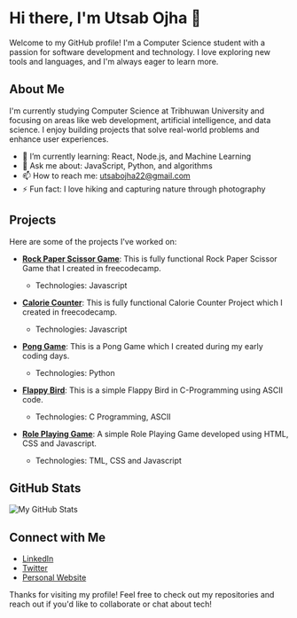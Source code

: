 

<!--
**Utsaojha/Utsaojha** is a ✨ _special_ ✨ repository because its `README.md` (this file) appears on your GitHub profile.

Here are some ideas to get you started:

- 🔭 I’m currently working on ...
- 🌱 I’m currently learning ...
- 👯 I’m looking to collaborate on ...
- 🤔 I’m looking for help with ...
- 💬 Ask me about ...
- 📫 How to reach me: ...
- 😄 Pronouns: ...
- ⚡ Fun fact: ...
-->
# Hi there, I'm Utsab Ojha 👋

Welcome to my GitHub profile! I'm a Computer Science student with a passion for software development and technology. I love exploring new tools and languages, and I'm always eager to learn more.

## About Me
I'm currently studying Computer Science at Tribhuwan University and focusing on areas like web development, artificial intelligence, and data science. I enjoy building projects that solve real-world problems and enhance user experiences.

- 🌱 I’m currently learning: React, Node.js, and Machine Learning
- 💬 Ask me about: JavaScript, Python, and algorithms
- 📫 How to reach me: utsabojha22@gmail.com
- ⚡ Fun fact: I love hiking and capturing nature through photography

## Projects
Here are some of the projects I've worked on:

- **[Rock Paper Scissor Game](https://github.com/Utsaojha/Rock-Paper-Scissors-Game.git)**: This is fully functional Rock Paper Scissor Game that I created in freecodecamp.
  - Technologies: Javascript
 
- **[Calorie Counter](https://github.com/Utsaojha/calorie_counter.git)**: This is fully functional Calorie Counter Project which I created in freecodecamp.
  - Technologies: Javascript
    
- **[Pong Game](https://github.com/Utsaojha/Pong-game-.git)**: This is a Pong Game which I  created during my early coding days. 
  - Technologies: Python
    
- **[Flappy Bird](https://github.com/Utsaojha/Flappy-Bird.git)**: This is a simple Flappy Bird in C-Programming using ASCII code.
  - Technologies: C Programming, ASCII

- **[Role Playing Game](https://github.com/Utsaojha/role-playing-game.git)**: A simple Role Playing Game developed using HTML, CSS and Javascript.
  - Technologies: TML, CSS and Javascript

## GitHub Stats
![My GitHub Stats](https://github-readme-stats.vercel.app/api?username=Utsaojha&show_icons=true&theme=radical)

## Connect with Me
- [LinkedIn](https://www.linkedin.com/in/utsab-ojha)
- [Twitter](https://twitter.com/UtsabOjha)
- [Personal Website](https://utsabojha.com.np)

Thanks for visiting my profile! Feel free to check out my repositories and reach out if you'd like to collaborate or chat about tech!
